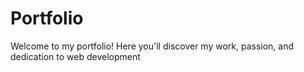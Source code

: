 # Portfolio
Welcome to my portfolio! Here you'll discover my work, passion, and dedication to web development
